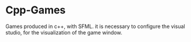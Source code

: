 # Cpp-Games
Games produced in c++, with SFML.
it is necessary to configure the visual studio, 
for the visualization of the game window.
